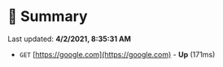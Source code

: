 # 📖 Summary
Last updated: **4/2/2021, 8:35:31 AM**

- `GET` [https://google.com](https://google.com) - **Up** (171ms)
